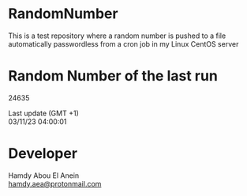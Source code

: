 # RandomNumber    
This is a test repository where a random number is pushed to a file automatically passwordless from a cron job in my Linux CentOS server    
# Random Number of the last run   
24635
      
Last update (GMT +1)    
03/11/23 04:00:01
# Developer    
Hamdy Abou El Anein   
hamdy.aea@protonmail.com
